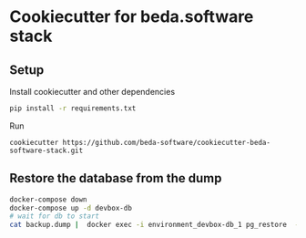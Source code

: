 # Cookiecutter for beda.software stack

## Setup

Install cookiecutter and other dependencies
```bash
pip install -r requirements.txt 
```

Run

```
cookiecutter https://github.com/beda-software/cookiecutter-beda-software-stack.git
```

## Restore the database from the dump
```bash
docker-compose down
docker-compose up -d devbox-db
# wait for db to start
cat backup.dump |  docker exec -i environment_devbox-db_1 pg_restore  -d devbox
```

